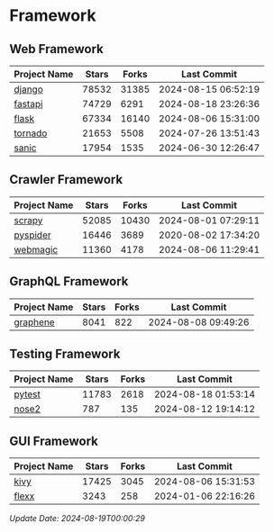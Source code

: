 # Framework

## Web Framework
| Project Name | Stars | Forks | Last Commit |
| ------------ | ----- | ----- | ----------- |
| [django](https://github.com/django/django) | 78532 | 31385 | 2024-08-15 06:52:19 |
| [fastapi](https://github.com/fastapi/fastapi) | 74729 | 6291 | 2024-08-18 23:26:36 |
| [flask](https://github.com/pallets/flask) | 67334 | 16140 | 2024-08-06 15:31:00 |
| [tornado](https://github.com/tornadoweb/tornado) | 21653 | 5508 | 2024-07-26 13:51:43 |
| [sanic](https://github.com/sanic-org/sanic) | 17954 | 1535 | 2024-06-30 12:26:47 |

## Crawler Framework
| Project Name | Stars | Forks | Last Commit |
| ------------ | ----- | ----- | ----------- |
| [scrapy](https://github.com/scrapy/scrapy) | 52085 | 10430 | 2024-08-01 07:29:11 |
| [pyspider](https://github.com/binux/pyspider) | 16446 | 3689 | 2020-08-02 17:34:20 |
| [webmagic](https://github.com/code4craft/webmagic) | 11360 | 4178 | 2024-08-06 11:29:41 |

## GraphQL Framework
| Project Name | Stars | Forks | Last Commit |
| ------------ | ----- | ----- | ----------- |
| [graphene](https://github.com/graphql-python/graphene) | 8041 | 822 | 2024-08-08 09:49:26 |

## Testing Framework
| Project Name | Stars | Forks | Last Commit |
| ------------ | ----- | ----- | ----------- |
| [pytest](https://github.com/pytest-dev/pytest) | 11783 | 2618 | 2024-08-18 01:53:14 |
| [nose2](https://github.com/nose-devs/nose2) | 787 | 135 | 2024-08-12 19:14:12 |

## GUI Framework
| Project Name | Stars | Forks | Last Commit |
| ------------ | ----- | ----- | ----------- |
| [kivy](https://github.com/kivy/kivy) | 17425 | 3045 | 2024-08-06 15:31:53 |
| [flexx](https://github.com/flexxui/flexx) | 3243 | 258 | 2024-01-06 22:16:26 |

*Update Date: 2024-08-19T00:00:29*